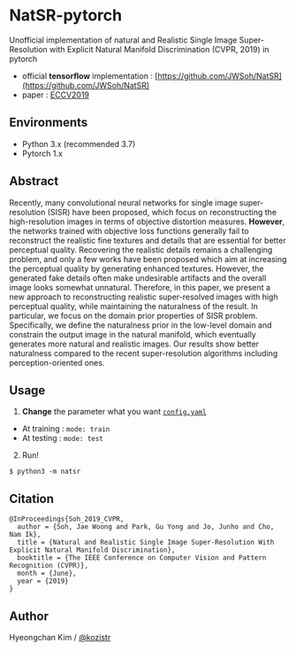 # NatSR-pytorch

Unofficial implementation of natural and Realistic Single Image Super-Resolution with Explicit Natural Manifold Discrimination (CVPR, 2019) in pytorch

* official **tensorflow** implementation : [https://github.com/JWSoh/NatSR](https://github.com/JWSoh/NatSR)
* paper : [ECCV2019](http://openaccess.thecvf.com/content_CVPR_2019/papers/Soh_Natural_and_Realistic_Single_Image_Super-Resolution_With_Explicit_Natural_Manifold_CVPR_2019_paper.pdf)

## Environments

* Python 3.x (recommended 3.7)
* Pytorch 1.x

## Abstract

Recently, many convolutional neural networks for single image super-resolution (SISR) have been proposed, which focus on reconstructing the high-resolution images in terms of objective distortion measures. 
**However**, the networks trained with objective loss functions generally fail to reconstruct the realistic fine textures and details that are essential for better perceptual quality. 
Recovering the realistic details remains a challenging problem, and only a few works have been proposed which aim at increasing the perceptual quality by generating enhanced textures. 
However, the generated fake details often make undesirable artifacts and the overall image looks somewhat unnatural. 
Therefore, in this paper, we present a new approach to reconstructing realistic super-resolved images with high perceptual quality, while maintaining the naturalness of the result. 
In particular, we focus on the domain prior properties of SISR problem. 
Specifically, we define the naturalness prior in the low-level domain and constrain the output image in the natural manifold, which eventually generates more natural and realistic images. 
Our results show better naturalness compared to the recent super-resolution algorithms including perception-oriented ones.

## Usage

1. **Change** the parameter what you want [`config.yaml`](./config.yaml)

* At training : `mode: train`
* At testing : `mode: test`

2. Run!

```shell script
$ python3 -m natsr
```

## Citation

```
@InProceedings{Soh_2019_CVPR,
  author = {Soh, Jae Woong and Park, Gu Yong and Jo, Junho and Cho, Nam Ik},
  title = {Natural and Realistic Single Image Super-Resolution With Explicit Natural Manifold Discrimination},
  booktitle = {The IEEE Conference on Computer Vision and Pattern Recognition (CVPR)},
  month = {June},
  year = {2019}
}
```

## Author

Hyeongchan Kim / [@kozistr](http://kozistr.tech)
